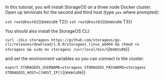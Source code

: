In this tutorial, you will install StorageOS on a three node Docker cluster.
Open up terminals for the second and third host (type `yes` where prompted):

`ssh root@host02`{{execute T2}}
`ssh root@host03`{{execute T3}}

You should also install the StorageOS CLI:

`curl -sSLo storageos https://github.com/storageos/go-cli/releases/download/1.0.0/storageos_linux_amd64 && chmod +x storageos && sudo mv storageos /usr/local/bin/`{{execute}}

and set the environment variables so you can connect to the cluster:

`export STORAGEOS_USERNAME=storageos STORAGEOS_PASSWORD=storageos STORAGEOS_HOST=[[HOST_IP]]`{{execute}}
